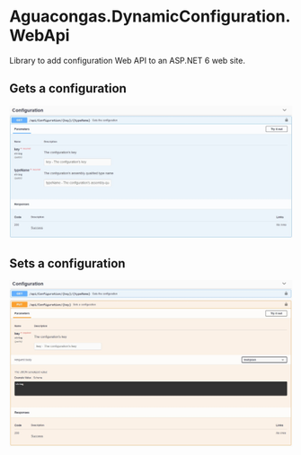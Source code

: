 ﻿# Aguacongas.DynamicConfiguration.WebApi

Library to add configuration Web API to an ASP.NET 6 web site.

## Gets a configuration

![configuration-API-get.jpeg](../../doc/assets/configuration-API-get.jpeg)



## Sets a configuration

![configuration-API-set.jpeg](../../doc/assets/configuration-API-set.jpeg)